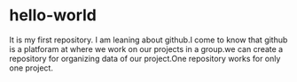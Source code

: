# hello-world
It is my first repository. I am leaning about github.I come to know that github is a platforam at where we work on our projects in a group.we can create a repository for organizing data of our project.One repository works for only one project.
